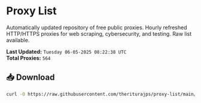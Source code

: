 # Proxy List

Automatically updated repository of free public proxies. Hourly refreshed HTTP/HTTPS proxies for web scraping, cybersecurity, and testing. Raw list available.

**Last Updated:** `Tuesday 06-05-2025 08:22:38 UTC`  
**Total Proxies:** `564`

## 📥 Download
```bash
curl -O https://raw.githubusercontent.com/theriturajps/proxy-list/main/proxies.txt
